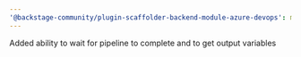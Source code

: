```yaml
---
'@backstage-community/plugin-scaffolder-backend-module-azure-devops': minor
---
```


Added ability to wait for pipeline to complete and to get output variables
